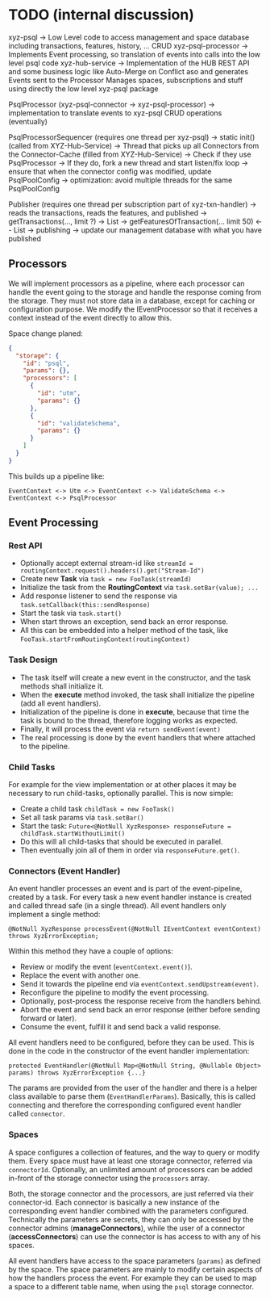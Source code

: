 # TODO (internal discussion)

xyz-psql -> Low Level code to access management and space database including transactions, features, history, ...
CRUD
xyz-psql-processor -> Implements Event processing, so translation of events into calls into the low level psql code
xyz-hub-service    -> Implementation of the HUB REST API and some business logic like Auto-Merge on Conflict aso and generates
Events sent to the Processor
Manages spaces, subscriptions and stuff using directly the low level xyz-psql package

PsqlProcessor (xyz-psql-connector -> xyz-psql-processor)
-> implementation to translate events to xyz-psql CRUD operations (eventually)

PsqlProcessorSequencer (requires one thread per xyz-psql)
-> static init() (called from XYZ-Hub-Service)
-> Thread that picks up all Connectors from the Connector-Cache (filled from XYZ-Hub-Service)
-> Check if they use PsqlProcessor
-> If they do, fork a new thread and start listen/fix loop
-> ensure that when the connector config was modified, update PsqlPoolConfig
-> optimization: avoid multiple threads for the same PsqlPoolConfig

Publisher (requires one thread per subscription part of xyz-txn-handler)
-> reads the transactions, reads the features, and published
-> getTransactions(..., limit ?) -> List<Transaction>
-> getFeaturesOfTransaction(... limit 50) <-- List<Feature>
-> publishing
-> update our management database with what you have published

## Processors

We will implement processors as a pipeline, where each processor can handle the event going to the
storage and handle the response coming from the storage. They must not store data in a database,
except for caching or configuration purpose. We modify the IEventProcessor so that it receives
a context instead of the event directly to allow this.

Space change planed:

```json
{
  "storage": {
    "id": "psql",
    "params": {},
    "processors": [
      {
        "id": "utm",
        "params": {}
      },
      {
        "id": "validateSchema",
        "params": {}
      }
    ]
  }
}
```

This builds up a pipeline like:

`EventContext <-> Utm <-> EventContext <-> ValidateSchema <-> EventContext <-> PsqlProcessor` 

## Event Processing

### Rest API

- Optionally accept external stream-id like `streamId = routingContext.request().headers().get("Stream-Id")`
- Create new **Task** via `task = new FooTask(streamId)`
- Initialize the task from the **RoutingContext** via `task.setBar(value); ...`
- Add response listener to send the response via `task.setCallback(this::sendResponse)`
- Start the task via `task.start()`
- When start throws an exception, send back an error response.
- All this can be embedded into a helper method of the task, like `FooTask.startFromRoutingContext(routingContext)`

### Task Design

- The task itself will create a new event in the constructor, and the task methods shall initialize it.
- When the **execute** method invoked, the task shall initialize the pipeline (add all event handlers).
- Initialization of the pipeline is done in **execute**, because that time the task is bound to the thread, therefore logging works as expected.
- Finally, it will process the event via `return sendEvent(event)`
- The real processing is done by the event handlers that where attached to the pipeline.

### Child Tasks

For example for the view implementation or at other places it may be necessary to run child-tasks, 
optionally parallel. This is now simple:

- Create a child task `childTask = new FooTask()`
- Set all task params via `task.setBar()`
- Start the task: `Future<@NotNull XyzResponse> responseFuture = childTask.startWithoutLimit()`
- Do this will all child-tasks that should be executed in parallel.
- Then eventually join all of them in order via `responseFuture.get()`.

### Connectors (Event Handler)

An event handler processes an event and is part of the event-pipeline, created by a task. For every
task a new event handler instance is created and called thread safe (in a single thread). All
event handlers only implement a single method:

`@NotNull XyzResponse processEvent(@NotNull IEventContext eventContext) throws XyzErrorException;`

Within this method they have a couple of options:

- Review or modify the event (`eventContext.event()`).
- Replace the event with another one.
- Send it towards the pipeline end via `eventContext.sendUpstream(event)`.
- Reconfigure the pipeline to modify the event processing.
- Optionally, post-process the response receive from the handlers behind.
- Abort the event and send back an error response (either before sending forward or later).
- Consume the event, fulfill it and send back a valid response.
 
All event handlers need to be configured, before they can be used. This is done in the code in the 
constructor of the event handler implementation:

`protected EventHandler(@NotNull Map<@NotNull String, @Nullable Object> params) throws XyzErrorException {...}`

The params are provided from the user of the handler and there is a helper class available to parse
them (`EventHandlerParams`). Basically, this is called connecting and therefore the corresponding 
configured event handler called `connector`.

### Spaces

A space configures a collection of features, and the way to query or modify them. Every space must
have at least one storage connector, referred via `connectorId`. Optionally, an unlimited amount
of processors can be added in-front of the storage connector using the `processors` array.

Both, the storage connector and the processors, are just referred via their connector-id. Each
connector is basically a new instance of the corresponding event handler combined with the 
parameters configured. Technically the parameters are secrets, they can only be accessed by the
connector admins (**manageConnectors**), while the user of a connector (**accessConnectors**) can 
use the connector is has access to with any of his spaces.

All event handlers have access to the space parameters (`params`) as defined by the space. The
space parameters are mainly to modify certain aspects of how the handlers process the event. For
example they can be used to map a space to a different table name, when using the `psql` storage
connector.
